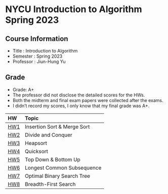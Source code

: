 # NYCU Introduction to Algorithm Spring 2023

## Course Information
- Title : Introduction to Algorithm
- Semester : Spring 2023
- Professor : Jiun-Hung Yu

## Grade
- Grade: A+
- The professor did not disclose the detailed scores for the HWs.
- Both the midterm and final exam papers were collected after the exams.
- I didn’t record my scores, I only know that my final grade was A+.

|HW          |Topic                        |
|:-----------|:----------------------------|
| [HW1](HW1) | Insertion Sort & Merge Sort |
| [HW2](HW2) | Divide and Conquer          |
| [HW3](HW3) | Heapsort                    |
| [HW4](HW4) | Quicksort                   |
| [HW5](HW5) | Top Down & Bottom Up        |
| [HW6](HW6) | Longest Common Subsequence  |
| [HW7](HW7) | Optimal Binary Search Tree  |
| [HW8](HW8) | Breadth-First Search        |


